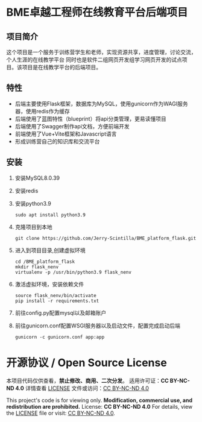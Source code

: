 # BME卓越工程师在线教育平台后端项目

## 项目简介

这个项目是一个服务于训练营学生和老师，实现资源共享，进度管理，讨论交流，个人生涯的在线教学平台 同时也是软件二组网页开发组学习网页开发的试点项目。该项目是在线教学平台的后端项目。

## 特性

* 后端主要使用Flask框架，数据库为MySQL，使用gunicorn作为WAGI服务器，使用redis作为缓存
* 后端使用了蓝图特性（blueprint）将api分类管理，更易读懂项目
* 后端使用了Swagger制作api文档，方便前端开发
* 前端使用了Vue+Vite框架和Javascript语言
* 形成训练营自己的知识库和交流平台

## 安装

1. 安装MySQL8.0.39
2. 安装redis
3. 安装python3.9

   ```
   sudo apt install python3.9
   ```
4. 克隆项目到本地

   ```
   git clone https://github.com/Jerry-Scintilla/BME_platform_flask.git
   ```
5. 进入到项目目录,创建虚拟环境

   ```
   cd /BME_platform_flask
   mkdir flask_nenv
   virtualenv -p /usr/bin/python3.9 flask_nenv
   ```
6. 激活虚拟环境，安装依赖文件

   ```
   source flask_nenv/bin/activate
   pip install -r requirements.txt
   ```
7. 前往config.py配置mysql以及邮箱账户
8. 前往gunicorn.conf配置WSGI服务器以及启动文件，配置完成启动后端

   ```
   gunicorn -c gunicorn.conf app:app
   ```


# 开源协议 / Open Source License

本项目代码仅供查看，**禁止修改、商用、二次分发**。
适用许可证：**CC BY-NC-ND 4.0**
详情查看 [LICENSE](LICENSE) 文件或访问：[CC BY-NC-ND 4.0](https://creativecommons.org/licenses/by-nc-nd/4.0/)

This project's code is for viewing only. **Modification, commercial use, and redistribution are prohibited.**
License: **CC BY-NC-ND 4.0**
For details, view the [LICENSE](LICENSE) file or visit: [CC BY-NC-ND 4.0](https://creativecommons.org/licenses/by-nc-nd/4.0/).
